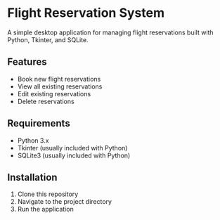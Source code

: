 # Flight Reservation System

A simple desktop application for managing flight reservations built with Python, Tkinter, and SQLite.

## Features
- Book new flight reservations
- View all existing reservations
- Edit existing reservations
- Delete reservations

## Requirements
- Python 3.x
- Tkinter (usually included with Python)
- SQLite3 (usually included with Python)

## Installation
1. Clone this repository
2. Navigate to the project directory
3. Run the application